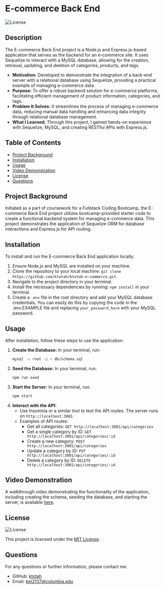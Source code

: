 # E-commerce Back End
![License](https://img.shields.io/badge/License-MIT-blue.svg)

## Description
The E-commerce Back End project is a Node.js and Express.js-based application that serves as the backend for an e-commerce site. It uses Sequelize to interact with a MySQL database, allowing for the creation, retrieval, updating, and deletion of categories, products, and tags.

* **Motivation:** Developed to demonstrate the integration of a back-end server with a relational database using Sequelize, providing a practical example of managing e-commerce data.
* **Purpose:** To offer a robust backend solution for e-commerce platforms, facilitating efficient management of product information, categories, and tags.
* **Problem It Solves:** It streamlines the process of managing e-commerce data, reducing manual data handling and enhancing data integrity through relational database management.
* **What I Learned:** Through this project, I gained hands-on experience with Sequelize, MySQL, and creating RESTful APIs with Express.js.

## Table of Contents
* [Project Background](#project-background)
* [Installation](#installation)
* [Usage](#usage)
* [Video Demonstration](#video-demonstration)
* [License](#license)
* [Questions](#questions)

## Project Background
Initiated as a part of coursework for a Fullstack Coding Bootcamp, the E-commerce Back End project utilizes bootcamp-provided starter code to create a functional backend system for managing e-commerce data. This project demonstrates the application of Sequelize ORM for database interactions and Express.js for API routing.

## Installation 
To install and run the E-commerce Back End application locally:

1. Ensure Node.js and MySQL are installed on your machine.
2. Clone the repository to your local machine: `git clone https://github.com/ktotah/ktotah-e-commerce.git`.
3. Navigate to the project directory in your terminal.
4. Install the necessary dependencies by running: `npm install` in your terminal.
5. Create a `.env` file in the root directory and add your MySQL database credentials. You can easily do this by copying the code in the .env.EXAMPLE file and replacing `your_password_here` with your MySQL password.


## Usage 
After installation, follow these steps to use the application:

1. **Create the Database:** In your terminal, run:
    ```bash
    mysql -u root -p < db/schema.sql
    ```
2. **Seed the Database:** In your terminal, run:
    ```bash
    npm run seed
    ```
3. **Start the Server:** In your terminal, run:
    ```bash
    npm start
    ```
4. **Interact with the API:**
    - Use Insomnia or a similar tool to test the API routes. The server runs on `http://localhost:3001`.
    - Examples of API routes:
        - Get all categories: `GET http://localhost:3001/api/categories`
        - Get a single category by ID: `GET http://localhost:3001/api/categories/:id`
        - Create a new category: `POST http://localhost:3001/api/categories`
        - Update a category by ID: `PUT http://localhost:3001/api/categories/:id`
        - Delete a category by ID: `DELETE http://localhost:3001/api/categories/:id`


## Video Demonstration
A walkthrough video demonstrating the functionality of the application, including creating the schema, seeding the database, and starting the server, is available [here](INSERTLINK!!!!!).

## License
![License](https://img.shields.io/badge/License-MIT-blue.svg)

This project is licensed under the [MIT License](./LICENSE).
  
## Questions
For any questions or further information, please contact me.

* GitHub: [ktotah](https://github.com/ktotah)
* Email: [ket2137@columbia.edu](mailto:ket2137@columbia.edu)